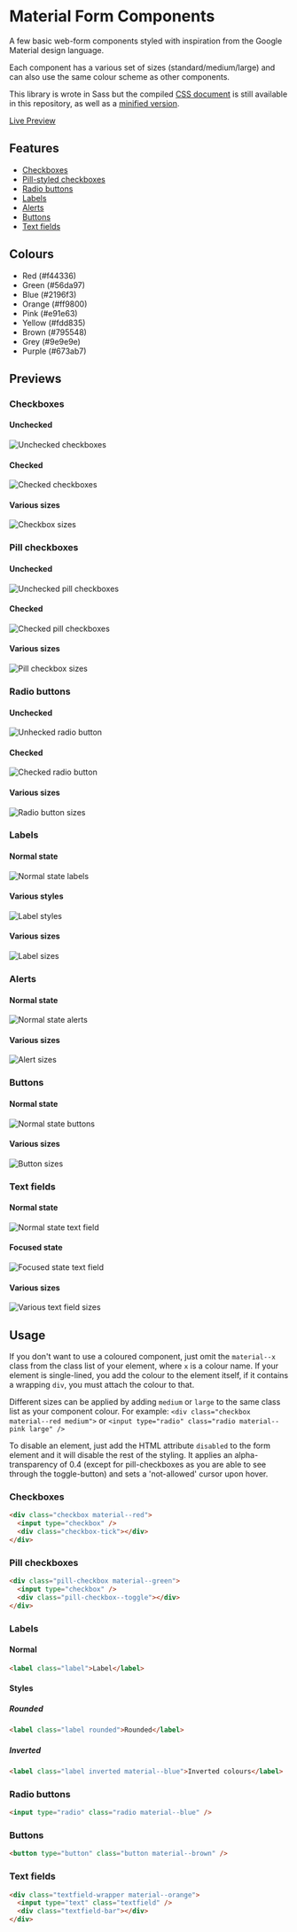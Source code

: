 # Material Form Components
A few basic web-form components styled with inspiration from the Google Material design language.

Each component has a various set of sizes (standard/medium/large) and can also use the same colour scheme as other components.

This library is wrote in Sass but the compiled [CSS document](material.css) is still available in this repository, as well as a [minified version](material.min.css).

[Live Preview](https://mark-eriksson.com/work/projects/MaterialFormComponents/)

## Features
* [Checkboxes](#checkboxes)
* [Pill-styled checkboxes](#pill-checkboxes)
* [Radio buttons](#radio-buttons)
* [Labels](#labels)
* [Alerts](#alerts)
* [Buttons](#buttons)
* [Text fields](#text-fields)

## Colours
* Red (#f44336)
* Green (#56da97)
* Blue (#2196f3)
* Orange (#ff9800)
* Pink (#e91e63)
* Yellow (#fdd835)
* Brown (#795548)
* Grey (#9e9e9e)
* Purple (#673ab7)

## Previews

### Checkboxes
#### Unchecked
![Unchecked checkboxes](assets/checkbox-unchecked.PNG)
#### Checked
![Checked checkboxes](assets/checkbox-checked.PNG)
#### Various sizes
![Checkbox sizes](assets/checkbox-sizes.PNG)

### Pill checkboxes
#### Unchecked
![Unchecked pill checkboxes](assets/pill-unchecked.PNG)
#### Checked
![Checked pill checkboxes](assets/pill-checked.PNG)
#### Various sizes
![Pill checkbox sizes](assets/pill-sizes.PNG)

### Radio buttons
#### Unchecked
![Unhecked radio button](assets/radio-unchecked.PNG)
#### Checked
![Checked radio button](assets/radio-checked.PNG)
#### Various sizes
![Radio button sizes](assets/radio-sizes.PNG)

### Labels
#### Normal state
![Normal state labels](assets/label-normal.PNG)
#### Various styles
![Label styles](assets/label-styles.PNG)
#### Various sizes
![Label sizes](assets/label-sizes.PNG)

### Alerts
#### Normal state
![Normal state alerts](assets/alert-normal.PNG)
#### Various sizes
![Alert sizes](assets/alert-sizes.PNG)

### Buttons
#### Normal state
![Normal state buttons](assets/button-normal.PNG)
#### Various sizes
![Button sizes](assets/button-sizes.PNG)

### Text fields
#### Normal state
![Normal state text field](assets/textfield-normal.PNG)
#### Focused state
![Focused state text field](assets/textfield-focused.PNG)
#### Various sizes
![Various text field sizes](assets/textfield-sizes.PNG)

## Usage
If you don't want to use a coloured component, just omit the `material--x` class from the class list of your element, where `x` is a colour name.
If your element is single-lined, you add the colour to the element itself, if it contains a wrapping `div`, you must attach the colour to that.

Different sizes can be applied by adding `medium` or `large` to the same class list as your component colour. For example: `<div class="checkbox material--red medium">` or `<input type="radio" class="radio material--pink large" />`

To disable an element, just add the HTML attribute `disabled` to the form element and it will disable the rest of the styling. It applies an alpha-transparency of 0.4 (except for pill-checkboxes as you are able to see through the toggle-button) and sets a 'not-allowed' cursor upon hover.

### Checkboxes
```html
<div class="checkbox material--red">
  <input type="checkbox" />
  <div class="checkbox-tick"></div>
</div>
```

### Pill checkboxes
```html
<div class="pill-checkbox material--green">
  <input type="checkbox" />
  <div class="pill-checkbox--toggle"></div>
</div>
```

### Labels
#### Normal
```html
<label class="label">Label</label>
```
#### Styles
##### Rounded
```html
<label class="label rounded">Rounded</label>
```
##### Inverted
```html
<label class="label inverted material--blue">Inverted colours</label>
```

### Radio buttons
```html
<input type="radio" class="radio material--blue" />
```

### Buttons
```html
<button type="button" class="button material--brown" />
```

### Text fields
```html
<div class="textfield-wrapper material--orange">
  <input type="text" class="textfield" />
  <div class="textfield-bar"></div>
</div>
```
